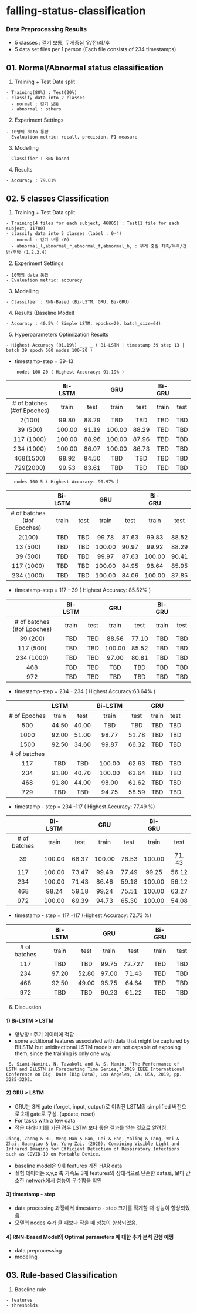 # falling-status-classification
### Data Preprocessing Results
  - 5 classes : 걷기 보통, 무게중심 우/전/좌/후
  - 5 data set files per 1 person (Each file consists of 234 timestamps) 
  
  
## 01. Normal/Abnormal status classification 
  1. Training + Test Data split 
    
    - Training(80%) : Test(20%)
    - classify data into 2 classes 
      - normal : 걷기 보통
      - abnormal : others
      
  2. Experiment Settings
    
    - 10명의 data 통합
    - Evaluation metric: recall, precision, F1 measure
    
  3. Modelling
    
    - Classifier : RNN-based
    
  4. Results
  
    - Accuracy : 79.01%

## 02. 5 classes Classification
  1. Training + Test Data split 
    
    - Training(4 files for each subject, 46805) : Test(1 file for each subject, 11700)
    - classify data into 5 classes (label : 0-4)
      - normal : 걷기 보통 (0)
      - abnormal_l,abnormal_r,abnormal_f,abnormal_b, : 무게 중심 좌측/우측/전방/후방 (1,2,3,4)
      
  2. Experiment Settings
    
    - 10명의 data 통합
    - Evaluation metric: accuracy
    
  3. Modelling
    
    - Classifier : RNN-Based (Bi-LSTM, GRU, Bi-GRU)
    
  4. Results (Baseline Model)
  
    - Accuracy : 40.5% ( Simple LSTM, epochs=20, batch_size=64)
   
  5. Hyperparameters Optimization Results
  
  ``` - Highest Accuracy (91.19%) _ _ _ ( Bi-LSTM | timestamp 39 step 13 | batch 39 epoch 500 nodes 100-20 ) ```
  
   - timestamp-step = 39-13 
   
   
   

   ``` -  nodes 100-20 ( Highest Accuracy: 91.19% )``` 
   

  
|               |Bi-LSTM     | |GRU |      |Bi-GRU |      |    
|:-------------:|:------:|:------:|:------:|:------:|:------:|:------:|
|# of batches (#of Epoches)    |train   | test   |train   | test   |train   | test   |
| 2(100)         |99.80   |88.29 |TBD    |TBD  |TBD    |TBD   |
| 39 (500)          |100.00    |91.19    |100.00   |88.29 |TBD    |TBD  |
| 117 (1000)          |100.00    |88.96    |100.00   |87.96  |TBD    |TBD  |
| 234 (1000)          |100.00    |86.07  |100.00   |86.73    |TBD    |TBD    |
| 468(1500)         |98.92    |84.50 |TBD    |TBD  |TBD    |TBD   |
| 729(2000)           |99.53   |83.61   |TBD    |TBD    |TBD    |TBD    |


  ``` -  nodes 100-5 ( Highest Accuracy: 90.97% ) ```
  
|               |Bi-LSTM     | |GRU |      |Bi-GRU |      |    
|:-------------:|:------:|:------:|:------:|:------:|:------:|:------:|
|# of batches (#of Epoches)    |train   | test   |train   | test   |train   | test   |
| 2(100)         |TBD    |TBD  |99.78    |87.63  |99.83    |88.52   |
| 13 (500)          |TBD    |TBD  |100.00   |90.97 |99.92    |88.29  |
| 39 (500)          |TBD    |TBD  |99.97   |87.63 |100.00    |90.41  |
| 117 (1000)          |TBD    |TBD  |100.00   |84.95  |98.64    |85.95  |
| 234 (1000)          |TBD    |TBD  |100.00   |84.06    |100.00    |87.85   |


  - timestamp-step = 117 - 39 ( Highest Accuracy: 85.52% )
  
|               |Bi-LSTM     | |GRU |      |Bi-GRU |      |    
|:-------------:|:------:|:------:|:------:|:------:|:------:|:------:|
|# of batches (#of Epoches)    |train   | test   |train   | test   |train   | test   |
| 39 (200)          |TBD    |TBD    |88.56   |77.10 |TBD    |TBD  |
| 117 (500)          |TBD    |TBD    |100.00   |85.52  |TBD    |TBD  |
| 234 (1000)          |TBD    |TBD  |97.00   |80.81    |TBD    |TBD    |
| 468         |TBD    |TBD |TBD    |TBD  |TBD    |TBD   |
| 972           |TBD    |TBD   |TBD    |TBD    |TBD    |TBD    |

  - timestamp-step = 234 - 234 ( Highest Accuracy:63.64% )
  

|               |LSTM     | | Bi-LSTM |      |GRU |      |      
|:-------------:|:------:|:------:|:------:|:------:|:------:|:------:|
| # of Epoches  |train   | test   |train   | test   |train   | test   |
| 500           | 44.50  | 40.00  |TBD     |TBD     |TBD     |TBD     |
| 1000           | 92.00  | 51.00  |98.77   |51.78   |TBD     |TBD     |
| 1500          | 92.50  | 34.60  |99.87  |66.32 |TBD     |TBD     |
|# of batches   |        |        |        |        |        |        |
| 117            | TBD   | TBD   |100.00    |62.63   |TBD     |TBD     |
| 234            | 91.80  | 40.70  |100.00   |63.64  |TBD     |TBD     |
| 468          | 91.80  | 44.00  |98.00   |61.62   |TBD     |TBD     |
| 729          | TBD   | TBD   |94.75     |58.59    |TBD     |TBD     |
 
 - timestamp - step = 234 -117 ( Highest Accuracy: 77.49 %)
 
|               |Bi-LSTM     | |GRU |      |Bi-GRU |      |    
|:-------------:|:------:|:------:|:------:|:------:|:------:|:------:|
|# of batches    |train   | test   |train   | test   |train   | test   |
| 39           |100.00    |68.37    |100.00   |76.53 |100.00     |71. 43  |
| 117           |100.00     |73.47    |99.49   |77.49  |99.25     |56.12  |
| 234           |100.00   |71.43  |86.46   |59.18    |100.00     |56.12    |
| 468         |98.24   |59.18 |99.24   |75.51  |100.00    |63.27   |
| 972           |100.00   |69.39   |94.73     |65.30    |100.00    |54.08    |

 - timestamp - step = 117 -117  (Highest Accuracy: 72.73 %)
 
|               |Bi-LSTM     | |GRU |      |  Bi-GRU |      |      
|:-------------:|:------:|:------:|:------:|:------:|:------:|:------:|
|# of batches    |train   | test   |train   | test   |train   | test   |
| 117           |TBD     |TBD    |99.75    |72.727   |TBD     |TBD    |
| 234           |97.20   |52.80  |97.00    |71.43    |TBD     |TBD    |
| 468         |92.50   |49.00   |95.75    |64.64    |TBD     |TBD    |
| 972           |TBD     |TBD    |90.23     |61.22    |TBD     |TBD    |





  6. Discussion
 #### 1) Bi-LSTM > LSTM

  - 양방향 : 주기 데이터에 적합
  - some additional features associated with data that might be captured by BiLSTM but unidirectional LSTM models are not capable of exposing them, since the training is only one way.

  ``` S. Siami-Namini, N. Tavakoli and A. S. Namin, "The Performance of LSTM and BiLSTM in Forecasting Time Series," 2019 IEEE International Conference on Big  Data (Big Data), Los Angeles, CA, USA, 2019, pp. 3285-3292.```




#### 2) GRU > LSTM

  - GRU는 3개 gate (forget, input, output)로 이뤄진 LSTM의 simplified 버전으로 2개 gate로 구성. (update, reset)
  - For tasks with a few data
  - 적은 파라미터를 가진 경우 LSTM 보다 좋은 결과를 얻는 것으로 알려짐.

  ```Jiang, Zheng & Hu, Meng-Han & Fan, Lei & Pan, Yaling & Tang, Wei & Zhai, Guangtao & Lu, Yong-Zai. (2020). Combining Visible Light and Infrared Imaging for Efficient Detection of Respiratory Infections such as COVID-19 on Portable Device. ```

  - baseline model은 9개 features 가진 HAR data
  - 실험 데이터는 x,y,z 축 가속도 3개 features의 상대적으로 단순한 data로, 보다 간소한 network에서 성능이 우수함을 확인

#### 3) timestamp - step
   - data processing 과정에서 timestamp - step 크기를 작게할 때 성능이 향상되었음.
   - 모델의 nodes 수가 클 때보다 작을 때 성능이 향상되었음.
   
#### 4) RNN-Based Model의 Optimal parameters 에 대한 추가 분석 진행 예쩡
   - data preprocessing
   - modeling 
## 03. Rule-based Classification

  1. Baseline rule
  
    - features
    - thresholds
    
    
    
  
